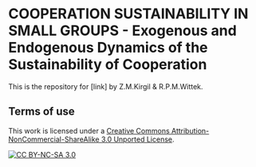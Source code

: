 # COOPERATION SUSTAINABILITY IN SMALL GROUPS - Exogenous and Endogenous Dynamics of the Sustainability of Cooperation


This is the repository for [link] by Z.M.Kirgil & R.P.M.Wittek.

## Terms of use

This work is licensed under a [Creative Commons Attribution-NonCommercial-ShareAlike 3.0 Unported License][cc-by-sa].


[![CC BY-NC-SA 3.0][cc-by-sa-image]][cc-by-sa]

[cc-by-sa]: https://creativecommons.org/licenses/by-nc-sa/3.0/
[cc-by-sa-image]: https://i.creativecommons.org/l/by-nc-sa/3.0/88x31.png
[cc-by-sa-shield]: https://img.shields.io/badge/License-CC%20BY--SA%204.0-lightgrey.svg
